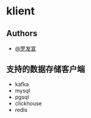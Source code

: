 # klient       


## Authors
* [@罗发宣](https://weibo.com/u/6028984452)

## 支持的数据存储客户端

* kafka
* mysql
* pgsql
* clickhouse
* redis



